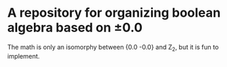 # A repository for organizing boolean algebra based on $\pm 0.0$

The math is only an isomorphy between {0.0 -0.0} and Z<sub>2</sub>, but it is fun to implement.
